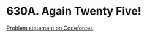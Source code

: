# 630A. Again Twenty Five!

[Problem statement on Codeforces](https://codeforces.com/problemset/problem/630/A?locale=en).